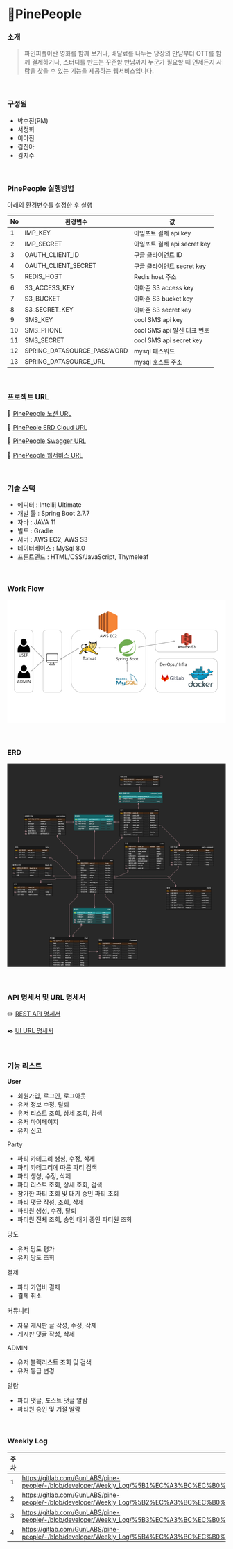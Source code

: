 # 🍍PinePeople

### 소개

> 파인피플이란 영화를 함께 보거나, 배달료를 나누는 당장의 만남부터
OTT를 함께 결제하거나, 스터디를 만드는 꾸준함 만남까지 누군가 필요할 때 언제든지 사람을 찾을 수 있는 기능을 제공하는 웹서비스입니다.
>

<br/>

### 구성원

- 박수진(PM)
- 서정희
- 이아진
- 김진아
- 김지수

<br/>

### PinePeople 실행방법

아래의 환경변수를 설정한 후 실행

| No | 환경변수 | 값 |
| --- | --- | --- |
| 1 | IMP_KEY | 아임포트 결제 api key |
| 2 | IMP_SECRET | 아임포트 결제 api secret key |
| 3 | OAUTH_CLIENT_ID | 구글 클라이언트 ID |
| 4 | OAUTH_CLIENT_SECRET | 구글 클라이언트 secret key |
| 5 | REDIS_HOST | Redis host 주소 |
| 6 | S3_ACCESS_KEY | 아마존 S3 access key |
| 7 | S3_BUCKET | 아마존 S3 bucket key |
| 8 | S3_SECRET_KEY | 아마존 S3 secret key |
| 9 | SMS_KEY | cool SMS api key |
| 10 | SMS_PHONE | cool SMS api 발신 대표 번호 |
| 11 | SMS_SECRET | cool SMS api secret key |
| 12 | SPRING_DATASOURCE_PASSWORD | mysql 패스워드 |
| 13 | SPRING_DATASOURCE_URL | mysql 호스트 주소 |

<br/>

### 프로젝트 URL

📜 [PinePeople  노션 URL](https://www.notion.so/22c235d2439f45c0a0601e75664babb0)

🚧 [PinePeole ERD Cloud URL](https://www.erdcloud.com/d/faY3ovvTNDFa7zzsj)

📌 [PinePeople Swagger URL](http://pinepeople.site:8080/swagger-ui/index.html)

🍍 [PinePeople 웹서비스 URL](http://pinepeople.site:8080/pinepeople)

<br/>

### 기술 스택

- 에디터 : Intellij Ultimate
- 개발 툴 : Spring Boot 2.7.7
- 자바 : JAVA 11
- 빌드 : Gradle
- 서버 : AWS EC2, AWS S3
- 데이터베이스 : MySql 8.0
- 프론트엔드 :  HTML/CSS/JavaScript, Thymeleaf

<br/>

### Work Flow

![Work Flow](README_Img/WorkFlow.png)

<br/>

### ERD

![ERD](README_Img/ERD.png)

<br/>

### API 명세서 및 URL 명세서

✏️ [REST API 명세서](https://www.notion.so/e7dd562f87624ecca98ba67fd99084dd)

✒️ [UI URL 명세서](https://www.notion.so/8ec5eac350b340b1aa595a20a60fbdf0)

<br/>

### 기능 리스트

**User**

- 회원가입, 로그인, 로그아웃
- 유저 정보 수정, 탈퇴
- 유저 리스트 조회, 상세 조회, 검색
- 유저 마이페이지
- 유저 신고

Party

- 파티 카테고리 생성, 수정, 삭제
- 파티 카테고리에 따른 파티 검색
- 파티 생성, 수정, 삭제
- 파티 리스트 조회, 상세 조회, 검색
- 참가한 파티 조회 및 대기 중인 파티 조회
- 파티 댓글 작성, 조회, 삭제
- 파티원 생성, 수정, 탈퇴
- 파티원 전체 조회, 승인 대기 중인 파티원 조회

당도

- 유저 당도 평가
- 유저 당도 조회

결제

- 파티 가입비 결제
- 결제 취소

커뮤니티

- 자유 게시판 글 작성, 수정, 삭제
- 게시판 댓글 작성, 삭제

ADMIN

- 유저 블랙리스트 조회 및 검색
- 유저 등급 변경

알람

- 파티 댓글, 포스트 댓글 알람
- 파티원 승인 및 거절 알람

<br/>

### Weekly Log

| 주차 | 위클리 주소 |
| --- | --- |
| 1 | https://gitlab.com/GunLABS/pine-people/-/blob/developer/Weekly_Log/%5B1%EC%A3%BC%EC%B0%A8%5D%ED%8C%8C%EC%9D%B8%ED%94%BC%ED%94%8C_7%ED%8C%80_%EC%A7%84%ED%96%89%EC%83%81%ED%99%A9_%EA%B3%B5%EC%9C%A0.md |
| 2 | https://gitlab.com/GunLABS/pine-people/-/blob/developer/Weekly_Log/%5B2%EC%A3%BC%EC%B0%A8%5D%ED%8C%8C%EC%9D%B8%ED%94%BC%ED%94%8C_7%ED%8C%80_%EC%A7%84%ED%96%89%EC%83%81%ED%99%A9_%EA%B3%B5%EC%9C%A0.md |
| 3 | https://gitlab.com/GunLABS/pine-people/-/blob/developer/Weekly_Log/%5B3%EC%A3%BC%EC%B0%A8%5D%ED%8C%8C%EC%9D%B8%ED%94%BC%ED%94%8C_7%ED%8C%80_%EC%A7%84%ED%96%89%EC%83%81%ED%99%A9_%EA%B3%B5%EC%9C%A0.md |
| 4 | https://gitlab.com/GunLABS/pine-people/-/blob/developer/Weekly_Log/%5B4%EC%A3%BC%EC%B0%A8%5D%ED%8C%8C%EC%9D%B8%ED%94%BC%ED%94%8C_7%ED%8C%80_%EC%A7%84%ED%96%89%EC%83%81%ED%99%A9_%EA%B3%B5%EC%9C%A0.md |